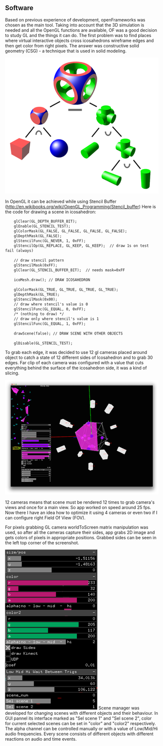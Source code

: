 ## Software

Based on previous experience of development, openFrameworks was chosen as the main tool. Taking into account that the 3D simulation is needed and all the OpenGL functions are available, OF was a good decision to study GL and the things it can do. The first problem was to find places  where virtual interactive objects cross icosahedrons wireframe edges and then get color from right pixels. The answer was constructive solid geometry (CSG) - a technique that is used in solid modeling. 

![CSG Tree](../project_images/542px-Csg_tree.png "CSG Tree")

In OpenGL it can be achieved while using Stencil Buffer (http://en.wikibooks.org/wiki/OpenGL_Programming/Stencil_buffer)
Here is the code for drawing a scene in icosahedron:

```
    glClear(GL_DEPTH_BUFFER_BIT);
    glEnable(GL_STENCIL_TEST);
    glColorMask(GL_FALSE, GL_FALSE, GL_FALSE, GL_FALSE);
    glDepthMask(GL_FALSE);
    glStencilFunc(GL_NEVER, 1, 0xFF);
    glStencilOp(GL_REPLACE, GL_KEEP, GL_KEEP);  // draw 1s on test fail (always)
    
    // draw stencil pattern
    glStencilMask(0xFF);
    glClear(GL_STENCIL_BUFFER_BIT);  // needs mask=0xFF
    
    icoMesh.draw(); // DRAW ICOSAHEDRON
    
    glColorMask(GL_TRUE, GL_TRUE, GL_TRUE, GL_TRUE);
    glDepthMask(GL_TRUE);
    glStencilMask(0x00);
    // draw where stencil's value is 0
    glStencilFunc(GL_EQUAL, 0, 0xFF);
    /* (nothing to draw) */
    // draw only where stencil's value is 1
    glStencilFunc(GL_EQUAL, 1, 0xFF);
    
    drawScene(false); // DRAW SCENE WITH OTHER OBJECTS
    
    glDisable(GL_STENCIL_TEST);
```
To grab each edge, it was decided to use 12 gl cameras placed around object to catch a state of 12 different sides of Icosahedron and to grab 30 edges. Far clip of each camera was configured with a value that cuts everything behind the surface of the icosahedron side, it was a kind of slicing.

![Software screenshot with cameras](../project_images/soft_screenshot_cams.png "Software screenshot with cameras")

12 cameras means that scene must be rendered 12 times to grab camera's views and once for a main view. So app worked on speed around 25 fps. Now there I have an idea how to optimize it using 4 cameras or even two if I can configure right Field Of View (FOV).

For pixels grabbing GL camera worldToScreen matrix manipulation was used, so after all the cameras capture their sides, app grabs 2D image and gets colors of pixels in appropriate positions. Grabbed sides can be seen in the left top corner of the screenshot.

![GUI](../project_images/GUI.png "GUI")
Scene manager was developed for changing scenes with different objects and their behaviour. In GUI pannel its interface marked as "Sel scene 1" and "Sel scene 2", color for current selected scenes can be set in "color" and "color2" respectively. The alpha channel can be controlled manually or with a value of Low/Mid/Hi audio frequencies. Every scene consists of different objects with different reactions on audio and time events.

